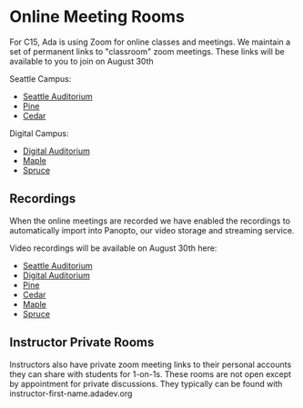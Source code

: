 # Online Meeting Rooms

For C15, Ada is using Zoom for online classes and meetings. We maintain a set of permanent links to "classroom" zoom meetings. These links will be available to you to join on August 30th

Seattle Campus:

- [Seattle Auditorium](http://auditorium.adadev.org)
- [Pine](http://pine.adadev.org)
- [Cedar](http://cedar.adadev.org)

Digital Campus:
- [Digital Auditorium](http://digitalaud.adadev.org)
- [Maple](http://maple.adadev.org)
- [Spruce](http://spruce.adadev.org)

## Recordings

When the online meetings are recorded we have enabled the recordings to automatically import into Panopto, our video storage and streaming service.

Video recordings will be available on August 30th here:

- [Seattle Auditorium](https://adaacademy.hosted.panopto.com/Panopto/Pages/Sessions/List.aspx#folderID=%22a0a2eb4e-9c9e-466b-af26-ad920156eefe%22)
- [Digital Auditorium](https://adaacademy.hosted.panopto.com/Panopto/Pages/Sessions/List.aspx#folderID=%2272184a77-db44-4ac9-8a42-ad920156a644%22)
- [Pine](https://adaacademy.hosted.panopto.com/Panopto/Pages/Sessions/List.aspx#folderID=%22d672a4f2-c101-4a14-a216-ad920156e34e%22)
- [Cedar](https://adaacademy.hosted.panopto.com/Panopto/Pages/Sessions/List.aspx#folderID=%22c7daaa8a-b678-40dc-a1ff-ad92015669db%22)
- [Maple](https://adaacademy.hosted.panopto.com/Panopto/Pages/Sessions/List.aspx#folderID=%2249d721b0-30d5-4b5b-b835-ad920156d62c%22)
- [Spruce](https://adaacademy.hosted.panopto.com/Panopto/Pages/Sessions/List.aspx#folderID=%22d172e186-aaac-48b4-b8de-ad920157056e%22)

## Instructor Private Rooms

Instructors also have private zoom meeting links to their personal accounts they can share with students for 1-on-1s. These rooms are not open except by appointment for private discussions.  They typically can be found with instructor-first-name.adadev.org
